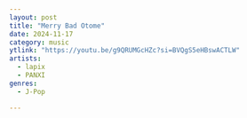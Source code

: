 ```yaml
---
layout: post
title: "Merry Bad Otome"
date: 2024-11-17
category: music
ytlink: "https://youtu.be/g9QRUMGcHZc?si=BVQgS5eHBswACTLW"
artists:
  - lapix
  - PANXI
genres:
  - J-Pop

---
```


